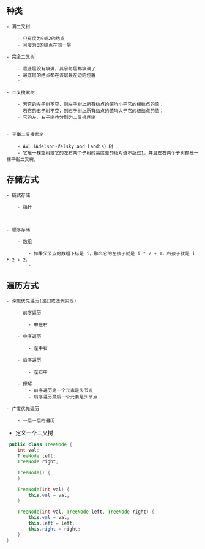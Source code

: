 ## 种类

    - 满二叉树

        - 只有度为0或2的结点
        - 且度为0的结点在同一层

    - 完全二叉树

        - 最底层没有填满，其余每层都填满了
        - 最底层的结点都在该层最左边的位置
        -

    - 二叉搜索树

        - 若它的左子树不空，则左子树上所有结点的值均小于它的根结点的值；
        - 若它的右子树不空，则右子树上所有结点的值均大于它的根结点的值；
        - 它的左、右子树也分别为二叉排序树


    - 平衡二叉搜索树

        - AVL（Adelson-Velsky and Landis）树
        - 它是一棵空树或它的左右两个子树的高度差的绝对值不超过1，并且左右两个子树都是一棵平衡二叉树。

## 存储方式

    - 链式存储

        - 指针

            -

    - 顺序存储

        - 数组

            - 如果父节点的数组下标是 i，那么它的左孩子就是 i * 2 + 1，右孩子就是 i * 2 + 2。
            -
## 遍历方式

    - 深度优先遍历(递归或迭代实现)

        - 前序遍历

            - 中左右

        - 中序遍历

            - 左中右

        - 后序遍历

            - 左右中

        - 理解
            - 前序遍历第一个元素是头节点
            - 后序遍历最后一个元素是头节点

    - 广度优先遍历

        - 一层一层的遍历

- 定义一个二叉树
```java
 public class TreeNode {
    int val;
    TreeNode left;
    TreeNode right;

    TreeNode() {
    }

    TreeNode(int val) {
        this.val = val;
    }

    TreeNode(int val, TreeNode left, TreeNode right) {
        this.val = val;
        this.left = left;
        this.right = right;
    }
}

```

